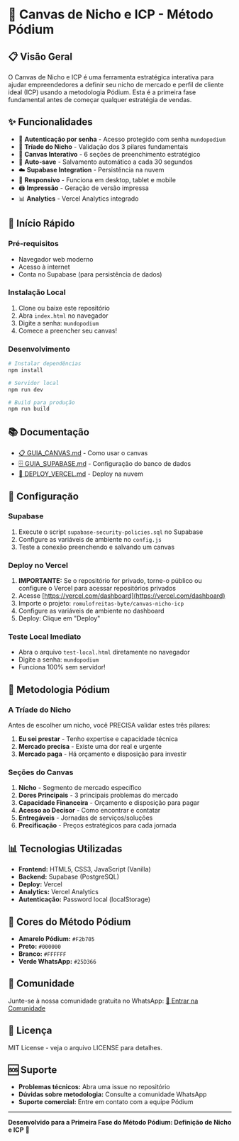 # 🏁 Canvas de Nicho e ICP - Método Pódium

## 📋 Visão Geral

O Canvas de Nicho e ICP é uma ferramenta estratégica interativa para ajudar empreendedores a definir seu nicho de mercado e perfil de cliente ideal (ICP) usando a metodologia Pódium. Esta é a primeira fase fundamental antes de começar qualquer estratégia de vendas.

## ✨ Funcionalidades

- 🔐 **Autenticação por senha** - Acesso protegido com senha `mundopodium`
- 🎯 **Tríade do Nicho** - Validação dos 3 pilares fundamentais
- 📝 **Canvas Interativo** - 6 seções de preenchimento estratégico
- 💾 **Auto-save** - Salvamento automático a cada 30 segundos
- ☁️ **Supabase Integration** - Persistência na nuvem
- 📱 **Responsivo** - Funciona em desktop, tablet e mobile
- 🖨️ **Impressão** - Geração de versão impressa
- 📊 **Analytics** - Vercel Analytics integrado

## 🚀 Início Rápido

### Pré-requisitos
- Navegador web moderno
- Acesso à internet
- Conta no Supabase (para persistência de dados)

### Instalação Local
1. Clone ou baixe este repositório
2. Abra `index.html` no navegador
3. Digite a senha: `mundopodium`
4. Comece a preencher seu canvas!

### Desenvolvimento
```bash
# Instalar dependências
npm install

# Servidor local
npm run dev

# Build para produção
npm run build
```

## 📚 Documentação

- [📋 GUIA_CANVAS.md](GUIA_CANVAS.md) - Como usar o canvas
- [🗄️ GUIA_SUPABASE.md](GUIA_SUPABASE.md) - Configuração do banco de dados
- [🚀 DEPLOY_VERCEL.md](DEPLOY_VERCEL.md) - Deploy na nuvem

## 🔧 Configuração

### Supabase
1. Execute o script `supabase-security-policies.sql` no Supabase
2. Configure as variáveis de ambiente no `config.js`
3. Teste a conexão preenchendo e salvando um canvas

### Deploy no Vercel
1. **IMPORTANTE:** Se o repositório for privado, torne-o público ou configure o Vercel para acessar repositórios privados
2. Acesse [https://vercel.com/dashboard](https://vercel.com/dashboard)
3. Importe o projeto: `romulofreitas-byte/canvas-nicho-icp`
4. Configure as variáveis de ambiente no dashboard
5. Deploy: Clique em "Deploy"

### Teste Local Imediato
- Abra o arquivo `test-local.html` diretamente no navegador
- Digite a senha: `mundopodium`
- Funciona 100% sem servidor!

## 🎯 Metodologia Pódium

### A Tríade do Nicho
Antes de escolher um nicho, você PRECISA validar estes três pilares:

1. **Eu sei prestar** - Tenho expertise e capacidade técnica
2. **Mercado precisa** - Existe uma dor real e urgente
3. **Mercado paga** - Há orçamento e disposição para investir

### Seções do Canvas
1. **Nicho** - Segmento de mercado específico
2. **Dores Principais** - 3 principais problemas do mercado
3. **Capacidade Financeira** - Orçamento e disposição para pagar
4. **Acesso ao Decisor** - Como encontrar e contatar
5. **Entregáveis** - Jornadas de serviços/soluções
6. **Precificação** - Preços estratégicos para cada jornada

## 📊 Tecnologias Utilizadas

- **Frontend:** HTML5, CSS3, JavaScript (Vanilla)
- **Backend:** Supabase (PostgreSQL)
- **Deploy:** Vercel
- **Analytics:** Vercel Analytics
- **Autenticação:** Password local (localStorage)

## 🎨 Cores do Método Pódium

- **Amarelo Pódium:** `#F2b705`
- **Preto:** `#000000`
- **Branco:** `#FFFFFF`
- **Verde WhatsApp:** `#25D366`

## 📱 Comunidade

Junte-se à nossa comunidade gratuita no WhatsApp:
[🚀 Entrar na Comunidade](https://chat.whatsapp.com/L4camOPOJMxDb8et6M80oN)

## 📄 Licença

MIT License - veja o arquivo LICENSE para detalhes.

## 🆘 Suporte

- **Problemas técnicos:** Abra uma issue no repositório
- **Dúvidas sobre metodologia:** Consulte a comunidade WhatsApp
- **Suporte comercial:** Entre em contato com a equipe Pódium

---

**Desenvolvido para a Primeira Fase do Método Pódium: Definição de Nicho e ICP** 🚀